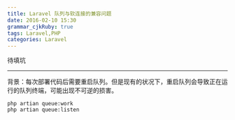 ```yaml
---
title: Laravel 队列与软连接的兼容问题
date: 2016-02-10 15:30
grammar_cjkRuby: true
tags: Laravel,PHP
categories: Laravel
---
```


待填坑

<!-- more -->

---

背景：每次部署代码后需要重启队列。但是现有的状况下，重启队列会导致正在运行的队列终端，可能出现不可逆的损害。

```
php artian queue:work
php artian queue:listen
```